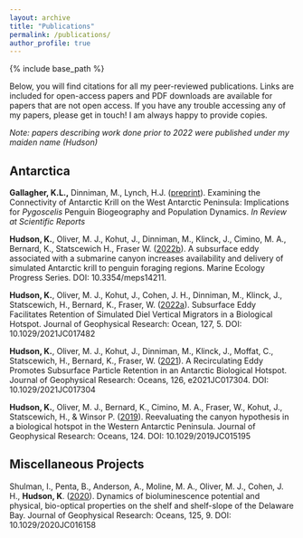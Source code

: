```yaml
---
layout: archive
title: "Publications"
permalink: /publications/
author_profile: true
--- 
```


{% include base_path %}

Below, you will find citations for all my peer-reviewed publications. Links are included for open-access papers and PDF downloads are available for papers that are not open access. If you have any trouble accessing any of my papers, please get in touch! I am always happy to provide copies. 

_Note: papers describing work done prior to 2022 were published under my maiden name (Hudson)_

## Antarctica

**Gallagher, K.L.,** Dinniman, M., Lynch, H.J. ([preprint](https://www.researchsquare.com/article/rs-2508180/v1)). Examining the Connectivity of Antarctic Krill on the West Antarctic Peninsula: Implications for _Pygoscelis_ Penguin Biogeography and Population Dynamics. _In Review at Scientific Reports_

**Hudson, K.**, Oliver, M. J., Kohut, J., Dinniman, M., Klinck, J., Cimino, M. A., Bernard, K., Statscewich H., Fraser W. ([2022b](https://doi.org/10.3354/meps14211)). A subsurface eddy associated with a submarine canyon increases availability and delivery of simulated Antarctic krill to penguin foraging regions. Marine Ecology Progress Series. DOI: 10.3354/meps14211. 

**Hudson, K.**, Oliver, M. J., Kohut, J., Cohen, J. H., Dinniman, M., Klinck, J., Statscewich, H., Bernard, K., Fraser, W. ([2022a](https://agupubs.onlinelibrary.wiley.com/doi/full/10.1029/2021JC017482)). Subsurface Eddy Facilitates Retention of Simulated Diel Vertical Migrators in a Biological Hotspot. Journal of Geophysical Research: Ocean, 127, 5. DOI: 10.1029/2021JC017482

**Hudson, K.**, Oliver, M. J., Kohut, J., Dinniman, M., Klinck, J., Moffat, C., Statscewich, H., Bernard, K., Fraser, W. ([2021](https://agupubs.onlinelibrary.wiley.com/doi/full/10.1029/2021JC017304)). A Recirculating Eddy Promotes Subsurface Particle Retention in an Antarctic Biological Hotspot. Journal of Geophysical Research: Oceans, 126, e2021JC017304. DOI: 10.1029/2021JC017304

**Hudson, K.**, Oliver, M. J., Bernard, K., Cimino, M. A., Fraser, W., Kohut, J., Statscewich, H., & Winsor P. ([2019](https://agupubs.onlinelibrary.wiley.com/doi/full/10.1029/2019JC015195)). Reevaluating the canyon hypothesis in a biological hotspot in the Western Antarctic Peninsula. Journal of Geophysical Research: Oceans, 124. DOI: 10.1029/2019JC015195

## Miscellaneous Projects 

Shulman, I., Penta, B., Anderson, A., Moline, M. A., Oliver, M. J., Cohen, J. H., **Hudson, K**. ([2020](https://agupubs.onlinelibrary.wiley.com/doi/full/10.1029/2020JC016158)). Dynamics of bioluminescence potential and physical, bio-optical properties on the shelf and shelf-slope of the Delaware Bay. Journal of Geophysical Research: Oceans, 125, 9. DOI: 10.1029/2020JC016158
